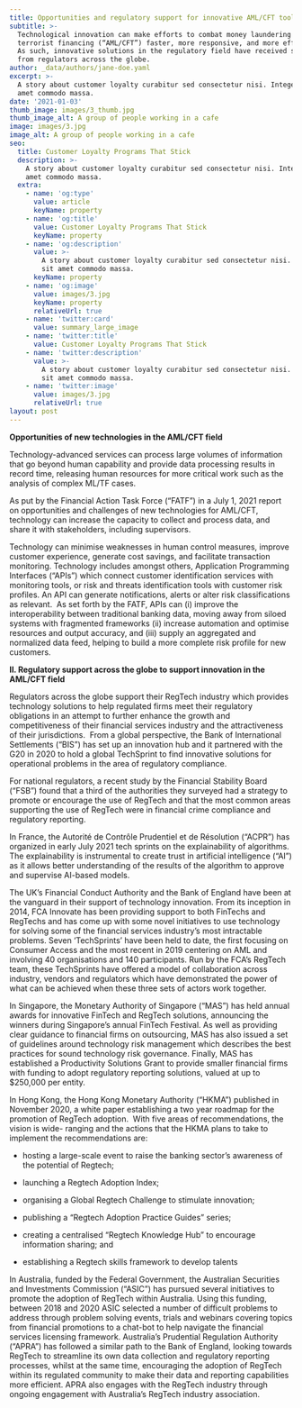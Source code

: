 ```yaml
---
title: Opportunities and regulatory support for innovative AML/CFT tools
subtitle: >-
  Technological innovation can make efforts to combat money laundering and
  terrorist financing (“AML/CFT”) faster, more responsive, and more efficient.
  As such, innovative solutions in the regulatory field have received support
  from regulators across the globe.
author: _data/authors/jane-doe.yaml
excerpt: >-
  A story about customer loyalty curabitur sed consectetur nisi. Integer sit
  amet commodo massa.
date: '2021-01-03'
thumb_image: images/3_thumb.jpg
thumb_image_alt: A group of people working in a cafe
image: images/3.jpg
image_alt: A group of people working in a cafe
seo:
  title: Customer Loyalty Programs That Stick
  description: >-
    A story about customer loyalty curabitur sed consectetur nisi. Integer sit
    amet commodo massa.
  extra:
    - name: 'og:type'
      value: article
      keyName: property
    - name: 'og:title'
      value: Customer Loyalty Programs That Stick
      keyName: property
    - name: 'og:description'
      value: >-
        A story about customer loyalty curabitur sed consectetur nisi. Integer
        sit amet commodo massa.
      keyName: property
    - name: 'og:image'
      value: images/3.jpg
      keyName: property
      relativeUrl: true
    - name: 'twitter:card'
      value: summary_large_image
    - name: 'twitter:title'
      value: Customer Loyalty Programs That Stick
    - name: 'twitter:description'
      value: >-
        A story about customer loyalty curabitur sed consectetur nisi. Integer
        sit amet commodo massa.
    - name: 'twitter:image'
      value: images/3.jpg
      relativeUrl: true
layout: post
---
```

**Opportunities of new technologies in the AML/CFT field**

Technology-advanced services can process large volumes of information that go beyond human capability and provide data processing results in record time, releasing human resources for more critical work such as the analysis of complex ML/TF cases. 


As put by the Financial Action Task Force (“FATF”) in a July 1, 2021 report on opportunities and challenges of new technologies for AML/CFT, technology can increase the capacity to collect and process data, and share it with stakeholders, including supervisors.

Technology can minimise weaknesses in human control measures, improve customer experience, generate cost savings, and facilitate transaction monitoring. Technology includes amongst others, Application Programming Interfaces (“APIs”) which connect customer identification services with monitoring tools, or risk and threats identification tools with customer risk profiles. An API can generate notifications, alerts or alter risk classifications as relevant.  As set forth by the FATF, APIs can (i) improve the interoperability between traditional banking data, moving away from siloed systems with fragmented frameworks (ii) increase automation and optimise resources and output accuracy, and (iii) supply an aggregated and normalized data feed, helping to build a more complete risk profile for new customers. 

**II.	Regulatory support across the globe to support innovation in the AML/CFT field**	 	 		

Regulators across the globe support their RegTech industry which provides technology solutions to help regulated firms meet their regulatory obligations in an attempt to further enhance the growth and competitiveness of their financial services industry and the attractiveness of their jurisdictions.  From a global perspective, the Bank of International Settlements (“BIS”) has set up an innovation hub and it partnered with the G20 in 2020 to hold a global TechSprint to find innovative solutions for operational problems in the area of regulatory compliance.

For national regulators, a recent study by the Financial Stability Board (“FSB”) found that a third of the authorities they surveyed had a strategy to promote or encourage the use of RegTech and that the most common areas supporting the use of RegTech were in financial crime compliance and regulatory reporting. 

In France, the Autorité de Contrôle Prudentiel et de Résolution (“ACPR”) has organized in early July 2021 tech sprints on the explainability of algorithms.  The explainability is instrumental to create trust in artificial intelligence (“AI”) as it allows better understanding of the results of the algorithm to approve and supervise AI-based models.

The UK’s Financial Conduct Authority and the Bank of England have been at the vanguard in their support of technology innovation. From its inception in 2014, FCA Innovate has been providing support to both FinTechs and RegTechs and has come up with some novel initiatives to use technology for solving some of the financial services industry’s most intractable problems. Seven ‘TechSprints’ have been held to date, the first focusing on Consumer Access and the most recent in 2019 centering on AML and involving 40 organisations and 140 participants. Run by the FCA’s RegTech team, these TechSprints have offered a model of collaboration across industry, vendors and regulators which have demonstrated the power of what can be achieved when these three sets of actors work together. 

In Singapore, the Monetary Authority of Singapore (“MAS”) has held annual awards for innovative FinTech and RegTech solutions, announcing the winners during Singapore’s annual FinTech Festival. As well as providing clear guidance to financial firms on outsourcing, MAS has also issued a set of guidelines around technology risk management which describes the best practices for sound technology risk governance. Finally, MAS has established a Productivity Solutions Grant to provide smaller financial firms with funding to adopt regulatory reporting solutions, valued at up to $250,000 per entity.				

In Hong Kong, the Hong Kong Monetary Authority (“HKMA”) published in November 2020, a white paper establishing a two year roadmap for the promotion of RegTech adoption.  With five areas of recommendations, the vision is wide- ranging and the actions that the HKMA plans to take to implement the recommendations are:	

*   hosting a large-scale event to raise the banking sector’s awareness of the potential of Regtech;

*   launching a Regtech Adoption Index;

*   organising a Global Regtech Challenge to stimulate innovation;

*   publishing a “Regtech Adoption Practice Guides” series;	

*   creating a centralised “Regtech Knowledge Hub” to encourage information sharing; and

*   establishing a Regtech skills framework to develop talents

In Australia, funded by the Federal Government, the Australian Securities and Investments Commission (“ASIC”) has pursued several initiatives to promote the adoption of RegTech within Australia. Using this funding, between 2018 and 2020 ASIC selected a number of difficult problems to address through problem solving events, trials and webinars covering topics from financial promotions to a chat-bot to help navigate the financial services licensing framework. Australia’s Prudential Regulation Authority (“APRA”) has followed a similar path to the Bank of England, looking towards RegTech to streamline its own data collection and regulatory reporting processes, whilst at the same time, encouraging the adoption of RegTech within its regulated community to make their data and reporting capabilities more efficient. APRA also engages with the RegTech industry through ongoing engagement with Australia’s RegTech industry association.
